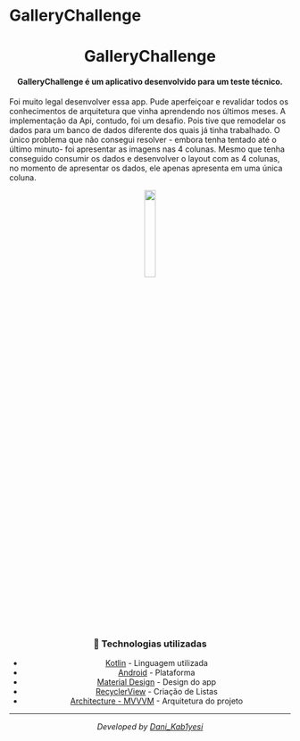 # GalleryChallenge

<div  align="center">
<!-- Top Image and Title -->
<h1>
GalleryChallenge
</h1>
<!-- Subtitle/Description -->
<h4>GalleryChallenge é um aplicativo desenvolvido para um teste técnico. </h4>
  <p align="left">
  Foi muito legal desenvolver essa app. Pude aperfeiçoar e revalidar todos os conhecimentos de arquitetura que vinha aprendendo nos últimos meses. A implementação da Api, contudo, foi um desafio. Pois tive que remodelar os dados para um banco de dados diferente dos quais já tinha trabalhado. O único problema que não consegui resolver - embora tenha tentado até o último minuto- foi apresentar as imagens nas 4 colunas. Mesmo que tenha conseguido consumir os dados e desenvolver o layout com as 4 colunas, no momento de apresentar os dados, ele apenas apresenta em uma única coluna.
  </p>
  <img  width="20%"  src="https://i.imgur.com/lR9VeJK.jpg">
<p>
  
  
  
  


### :rocket: Technologias utilizadas
- [Kotlin](https://kotlinlang.org) - Linguagem utilizada
- [Android](https://developer.android.com) - Plataforma
- [Material Design](https://material.io/design) - Design do app
- [RecyclerView](https://developer.android.com/guide/topics/ui/layout/recyclerview) - Criação de Listas
- [Architecture - MVVVM](https://developer.android.com/jetpack/guide) - Arquitetura do projeto

---

<div align="center">
<p><i>Developed by <a href="https://www.linkedin.com/in/daniel-matos1/">Dani_Kab1yesi</i></p>
</div>
<p>
